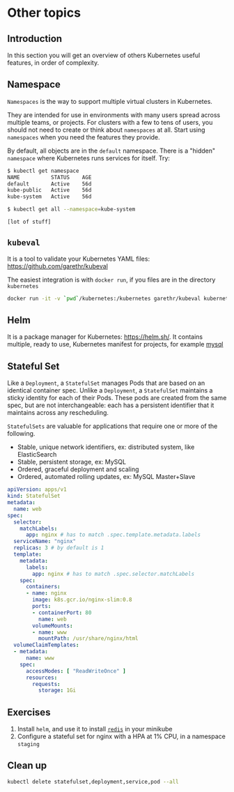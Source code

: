 # Other topics

## Introduction

In this section you will get an overview of others Kubernetes useful features, in order of complexity.

## Namespace

`Namespaces` is the way to support multiple virtual clusters in Kubernetes.

They are intended for use in environments with many users spread across multiple teams, or projects. For clusters with a few to tens of users, you should not need to create or think about `namespaces` at all. Start using `namespaces` when you need the features they provide.

By default, all objects are in the `default` namespace. There is a "hidden" `namespace` where Kubernetes runs services for itself.
Try:

```bash
$ kubectl get namespace
NAME          STATUS    AGE
default       Active    56d
kube-public   Active    56d
kube-system   Active    56d
```

```bash
$ kubectl get all --namespace=kube-system

[lot of stuff]
```

## `kubeval`

It is a tool to validate your Kubernetes YAML files: <https://github.com/garethr/kubeval>

The easiest integration is with `docker run`, if you files are in the directory `kubernetes`

```bash
docker run -it -v `pwd`/kubernetes:/kubernetes garethr/kubeval kubernetes/**/*
```

## Helm

It is a package manager for Kubernetes: <https://helm.sh/>.
It contains multiple, ready to use, Kubernetes manifest for projects, for example [mysql](https://github.com/helm/charts/tree/master/stable/mysql)

## Stateful Set

Like a `Deployment`, a `StatefulSet` manages Pods that are based on an identical container spec. Unlike a `Deployment`, a `StatefulSet` maintains a sticky identity for each of their Pods. These pods are created from the same spec, but are not interchangeable: each has a persistent identifier that it maintains across any rescheduling.

`StatefulSets` are valuable for applications that require one or more of the following.

* Stable, unique network identifiers, ex: distributed system, like ElasticSearch
* Stable, persistent storage, ex: MySQL
* Ordered, graceful deployment and scaling
* Ordered, automated rolling updates, ex: MySQL Master+Slave

```yaml
apiVersion: apps/v1
kind: StatefulSet
metadata:
  name: web
spec:
  selector:
    matchLabels:
      app: nginx # has to match .spec.template.metadata.labels
  serviceName: "nginx"
  replicas: 3 # by default is 1
  template:
    metadata:
      labels:
        app: nginx # has to match .spec.selector.matchLabels
    spec:
      containers:
      - name: nginx
        image: k8s.gcr.io/nginx-slim:0.8
        ports:
        - containerPort: 80
          name: web
        volumeMounts:
        - name: www
          mountPath: /usr/share/nginx/html
  volumeClaimTemplates:
  - metadata:
      name: www
    spec:
      accessModes: [ "ReadWriteOnce" ]
      resources:
        requests:
          storage: 1Gi
```

## Exercises

1. Install `helm`, and use it to install [`redis`](https://github.com/helm/charts/tree/master/stable/redis) in your minikube
2. Configure a stateful set for nginx with a HPA at 1% CPU, in a namespace `staging`

## Clean up

```bash
kubectl delete statefulset,deployment,service,pod --all
```
